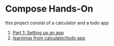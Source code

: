# Compose Hands-On 

this project consist of a calculator and a todo app

1. [Part 1: Setting up an app](ComposeHandsOn1.Readme.md)
2. [learnings from calculator/todo app](ComposeHandsOn2.Readme.md)